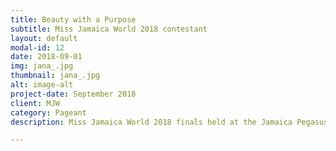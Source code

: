 ```yaml
---
title: Beauty with a Purpose
subtitle: Miss Jamaica World 2018 contestant
layout: default
modal-id: 12
date: 2018-09-01
img: jana_.jpg
thumbnail: jana_.jpg
alt: image-alt
project-date: September 2018
client: MJW
category: Pageant
description: Miss Jamaica World 2018 finals held at the Jamaica Pegasus

---
```

 
